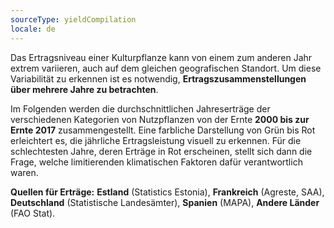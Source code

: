 ```yaml
---
sourceType: yieldCompilation
locale: de
---
```


Das Ertragsniveau einer Kulturpflanze kann von einem zum anderen Jahr extrem
variieren, auch auf dem gleichen geografischen Standort. Um diese Variabilität
zu erkennen ist es notwendig, **Ertragszusammenstellungen über mehrere Jahre zu
betrachten**.

Im Folgenden werden die durchschnittlichen Jahreserträge der verschiedenen
Kategorien von Nutzpflanzen von der Ernte **2000 bis zur Ernte 2017**
zusammengestellt. Eine farbliche Darstellung von Grün bis Rot erleichtert es,
die jährliche Ertragsleistung visuell zu erkennen. Für die schlechtesten Jahre,
deren Erträge in Rot erscheinen, stellt sich dann die Frage, welche
limitierenden klimatischen Faktoren dafür verantwortlich waren.

**Quellen für Erträge:**
**Estland** (Statistics Estonia),
**Frankreich** (Agreste, SAA),
**Deutschland** (Statistische Landesämter),
**Spanien** (MAPA),
**Andere Länder** (FAO Stat).
